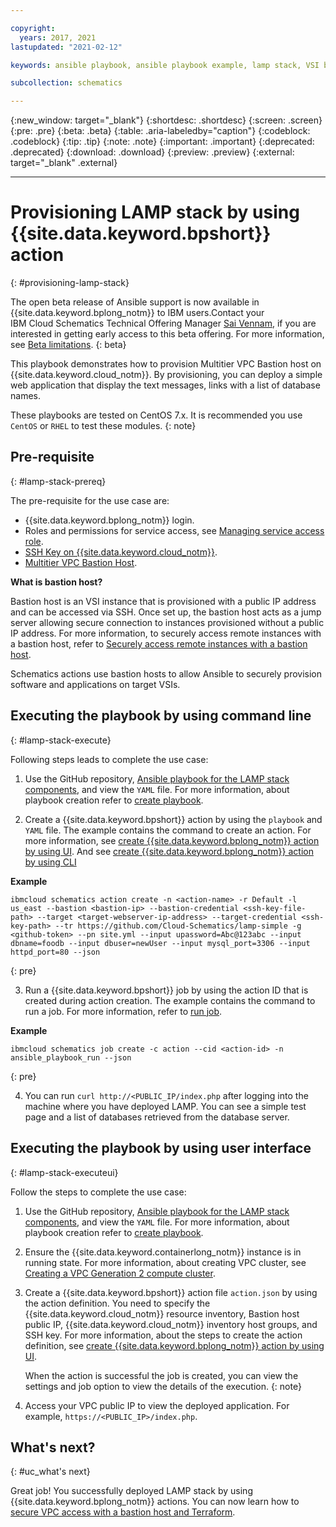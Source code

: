 ```yaml
---

copyright:
  years: 2017, 2021
lastupdated: "2021-02-12"

keywords: ansible playbook, ansible playbook example, lamp stack, VSI by using Ansible,

subcollection: schematics

---
```

{:new_window: target="_blank"}
{:shortdesc: .shortdesc}
{:screen: .screen}
{:pre: .pre}
{:beta: .beta}
{:table: .aria-labeledby="caption"} 
{:codeblock: .codeblock}
{:tip: .tip}
{:note: .note}
{:important: .important}
{:deprecated: .deprecated}
{:download: .download}
{:preview: .preview}
{:external: target="_blank" .external}

---

# Provisioning LAMP stack by using {{site.data.keyword.bpshort}} action
{: #provisioning-lamp-stack}

   The open beta release of Ansible support is now available in {{site.data.keyword.bplong_notm}} to IBM users.Contact your IBM Cloud Schematics Technical Offering Manager [Sai Vennam](mailto:svennam@us.ibm.com), if you are interested in getting early access to this beta offering. For more information, see [Beta limitations](/docs/schematics?topic=schematics-schematics-limitations#beta-limitations).
   {: beta}

 This playbook demonstrates how to provision Multitier VPC Bastion host on {{site.data.keyword.cloud_notm}}. By provisioning, you can deploy a simple web application that display the text messages, links with a list of database names.  

These playbooks are tested on CentOS 7.x. It is recommended you use `CentOS` or `RHEL` to test these modules. 
{: note}

## Pre-requisite
{: #lamp-stack-prereq}

The pre-requisite for the use case are:
* {{site.data.keyword.bplong_notm}} login.
* Roles and permissions for service access, see [Managing service access role](/docs/app-configuration?topic=app-configuration-ac-service-access-management).
* [SSH Key on {{site.data.keyword.cloud_notm}}](/docs/ssh-keys?topic=ssh-keys-adding-an-ssh-key).
* [Multitier VPC Bastion Host](https://github.com/Cloud-Schematics/multitier-vpc-bastion-host).

**What is bastion host?**

Bastion host is an VSI instance that is provisioned with a public IP address and can be accessed via SSH. Once set up, the bastion host acts as a jump server allowing secure connection to instances provisioned without a public IP address. For more information, to securely access remote instances with a bastion host, refer to [Securely access remote instances with a bastion host](/docs/solution-tutorials?topic=solution-tutorials-vpc-secure-management-bastion-server).

Schematics actions use bastion hosts to allow Ansible to securely provision software and applications on target VSIs.


## Executing the playbook by using command line
{: #lamp-stack-execute}

Following steps leads to complete the use case:

1. Use the GitHub repository, [Ansible playbook for the LAMP stack components](https://github.com/Cloud-Schematics/lamp-simple), and view the `YAML` file. For more information, about playbook creation refer to [create playbook](/docs/schematics?topic=schematics-create-playbooks). 

2. Create a {{site.data.keyword.bpshort}} action by using the `playbook` and `YAML` file. The example contains the command to create an action. For more information, see [create {{site.data.keyword.bplong_notm}} action by using UI](/docs/schematics?topic=schematics-action-setup#create-action). And see [create {{site.data.keyword.bplong_notm}} action by using CLI](/docs/schematics?topic=schematics-schematics-cli-reference#schematics-create-action)

  **Example**

  ```
  ibmcloud schematics action create -n <action-name> -r Default -l us_east --bastion <bastion-ip> --bastion-credential <ssh-key-file-path> --target <target-webserver-ip-address> --target-credential <ssh-key-path> --tr https://github.com/Cloud-Schematics/lamp-simple -g <github-token> --pn site.yml --input upassword=Abc@123abc --input dbname=foodb --input dbuser=newUser --input mysql_port=3306 --input httpd_port=80 --json
  ```
  {: pre}

3. Run a {{site.data.keyword.bpshort}} job by using the action ID that is created during action creation. The example contains the command to run a job. For more information, refer to [run job](/docs/schematics?topic=schematics-schematics-cli-reference#schematics-create-job).

 **Example**

  ```
 ibmcloud schematics job create -c action --cid <action-id> -n ansible_playbook_run --json
  ```
  {: pre}

4. You can run `curl http://<PUBLIC_IP/index.php` after logging into the machine where you have deployed LAMP. You can see a simple test page and a list of databases retrieved from the database server.


## Executing the playbook by using user interface
{: #lamp-stack-executeui}

Follow the steps to complete the use case:

1. Use the GitHub repository, [Ansible playbook for the LAMP stack components](https://github.com/Cloud-Schematics/lamp-simple), and view the `YAML` file. For more information, about playbook creation refer to [create playbook](/docs/schematics?topic=schematics-create-playbooks).

2. Ensure the {{site.data.keyword.containerlong_notm}} instance is in running state. For more information,  about creating VPC cluster, see [Creating a VPC Generation 2 compute cluster](/docs/containers?topic=containers-getting-started#vpc-gen2-gs).

3. Create a {{site.data.keyword.bpshort}} action file `action.json` by using the action definition. You need to specify the {{site.data.keyword.cloud_notm}} resource inventory, Bastion host public IP, {{site.data.keyword.cloud_notm}} inventory host groups, and SSH key. For more information, about the steps to create the action definition, see [create {{site.data.keyword.bplong_notm}} action by using UI](/docs/schematics?topic=schematics-action-setup#create-action).

   When the action is successful the job is created, you can view the settings and job option to view the  details of the execution.
  {: note}

4. Access your VPC public IP to view the deployed application. For example, `https://<PUBLIC_IP>/index.php`.

## What's next?
{: #uc_what's next}

Great job! You successfully deployed LAMP stack by using {{site.data.keyword.bplong_notm}} actions. You can now learn how to [secure VPC access with a bastion host and Terraform](https://developer.ibm.com/articles/secure-vpc-access-with-a-bastion-host-and-terraform/).

